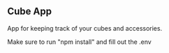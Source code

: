 ## Cube App

App for keeping track of your cubes and accessories.

Make sure to run "npm install" and fill out the .env
